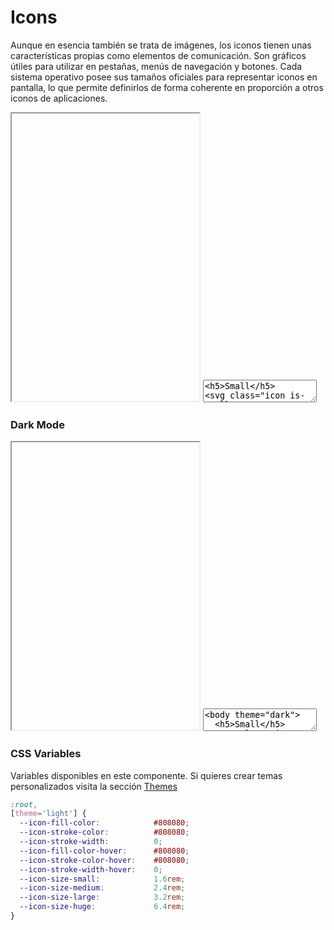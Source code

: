 # Icons

Aunque en esencia también se trata de imágenes, los iconos tienen unas características propias como elementos de comunicación. Son gráficos útiles para utilizar en pestañas, menús de navegación y botones. Cada sistema operativo posee sus tamaños oficiales para representar iconos en pantalla, lo que permite definirlos de forma coherente en proporción a otros iconos de aplicaciones. 

<iframe class="code-preview" height="460px"></iframe>
<textarea class="code-editor" name="code">
<h5>Small</h5>
<svg class="icon is-small"><use xlink:href="dist/swanix-icons.svg#home"></use></svg>
<svg class="icon is-small"><use xlink:href="dist/swanix-icons.svg#search"></use></svg>
<svg class="icon is-small"><use xlink:href="dist/swanix-icons.svg#menu"></use></svg>
<svg class="icon is-small"><use xlink:href="dist/swanix-icons.svg#settings"></use></svg>
<svg class="icon is-small"><use xlink:href="dist/swanix-icons.svg#email"></use></svg>
<hr />
<h5>Medium</h5>
<svg class="icon is-medium"><use xlink:href="dist/swanix-icons.svg#home"></use></svg>
<svg class="icon is-medium"><use xlink:href="dist/swanix-icons.svg#search"></use></svg>
<svg class="icon is-medium"><use xlink:href="dist/swanix-icons.svg#menu"></use></svg>
<svg class="icon is-medium"><use xlink:href="dist/swanix-icons.svg#settings"></use></svg>
<svg class="icon is-medium"><use xlink:href="dist/swanix-icons.svg#email"></use></svg>
<hr />
<h5>Large</h5>
<svg class="icon is-large"><use xlink:href="dist/swanix-icons.svg#home"></use></svg>
<svg class="icon is-large"><use xlink:href="dist/swanix-icons.svg#search"></use></svg>
<svg class="icon is-large"><use xlink:href="dist/swanix-icons.svg#menu"></use></svg>
<svg class="icon is-large"><use xlink:href="dist/swanix-icons.svg#settings"></use></svg>
<svg class="icon is-large"><use xlink:href="dist/swanix-icons.svg#email"></use></svg>
<hr />
<h5>Huge</h5>
<svg class="icon is-huge"><use xlink:href="dist/swanix-icons.svg#home"></use></svg>
<svg class="icon is-huge"><use xlink:href="dist/swanix-icons.svg#search"></use></svg>
<svg class="icon is-huge"><use xlink:href="dist/swanix-icons.svg#menu"></use></svg>
<svg class="icon is-huge"><use xlink:href="dist/swanix-icons.svg#settings"></use></svg>
<svg class="icon is-huge"><use xlink:href="dist/swanix-icons.svg#email"></use></svg>
</textarea>

### Dark Mode

<iframe class="code-preview" height="460px"></iframe>
<textarea class="code-editor" name="code">
<body theme="dark">
  <h5>Small</h5>
  <svg class="icon is-small"><use xlink:href="dist/swanix-icons.svg#home"></use></svg>
  <svg class="icon is-small"><use xlink:href="dist/swanix-icons.svg#search"></use></svg>
  <svg class="icon is-small"><use xlink:href="dist/swanix-icons.svg#menu"></use></svg>
  <svg class="icon is-small"><use xlink:href="dist/swanix-icons.svg#settings"></use></svg>
  <svg class="icon is-small"><use xlink:href="dist/swanix-icons.svg#email"></use></svg>
  <hr />
  <h5>Medium</h5>
  <svg class="icon is-medium"><use xlink:href="dist/swanix-icons.svg#home"></use></svg>
  <svg class="icon is-medium"><use xlink:href="dist/swanix-icons.svg#search"></use></svg>
  <svg class="icon is-medium"><use xlink:href="dist/swanix-icons.svg#menu"></use></svg>
  <svg class="icon is-medium"><use xlink:href="dist/swanix-icons.svg#settings"></use></svg>
  <svg class="icon is-medium"><use xlink:href="dist/swanix-icons.svg#email"></use></svg>
  <hr />
  <h5>Large</h5>
  <svg class="icon is-large"><use xlink:href="dist/swanix-icons.svg#home"></use></svg>
  <svg class="icon is-large"><use xlink:href="dist/swanix-icons.svg#search"></use></svg>
  <svg class="icon is-large"><use xlink:href="dist/swanix-icons.svg#menu"></use></svg>
  <svg class="icon is-large"><use xlink:href="dist/swanix-icons.svg#settings"></use></svg>
  <svg class="icon is-large"><use xlink:href="dist/swanix-icons.svg#email"></use></svg>
  <hr />
  <h5>Huge</h5>
  <svg class="icon is-huge"><use xlink:href="dist/swanix-icons.svg#home"></use></svg>
  <svg class="icon is-huge"><use xlink:href="dist/swanix-icons.svg#search"></use></svg>
  <svg class="icon is-huge"><use xlink:href="dist/swanix-icons.svg#menu"></use></svg>
  <svg class="icon is-huge"><use xlink:href="dist/swanix-icons.svg#settings"></use></svg>
  <svg class="icon is-huge"><use xlink:href="dist/swanix-icons.svg#email"></use></svg>
</body>
</textarea>

### CSS Variables

Variables disponibles en este componente. Si quieres crear temas personalizados visita la sección [Themes](/themes)

```css
:root,
[theme='light'] {
  --icon-fill-color:            #808080;
  --icon-stroke-color:          #808080;
  --icon-stroke-width:          0;
  --icon-fill-color-hover:      #808080;
  --icon-stroke-color-hover:    #808080;
  --icon-stroke-width-hover:    0;
  --icon-size-small:            1.6rem;
  --icon-size-medium:           2.4rem;
  --icon-size-large:            3.2rem;
  --icon-size-huge:             6.4rem;
}
```